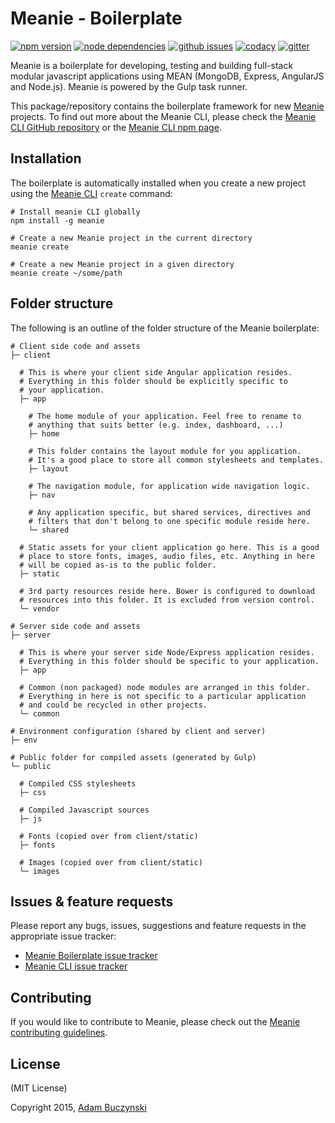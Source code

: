 # Meanie - Boilerplate

[![npm version](https://img.shields.io/npm/v/meanie-boilerplate.svg)](https://www.npmjs.com/package/meanie-boilerplate)
[![node dependencies](https://david-dm.org/meanie/boilerplate.svg)](https://david-dm.org/meanie/boilerplate)
[![github issues](https://img.shields.io/github/issues/meanie/boilerplate.svg)](https://github.com/meanie/boilerplate/issues)
[![codacy](https://img.shields.io/codacy/465dea03af9f4b6e9fc69b21c1d8c961.svg)](https://www.codacy.com/app/meanie/boilerplate)
[![gitter](https://img.shields.io/badge/gitter-join%20chat%20%E2%86%92-brightgreen.svg)](https://gitter.im/meanie/meanie?utm_source=badge&utm_medium=badge&utm_campaign=pr-badge&utm_content=badge)

Meanie is a boilerplate for developing, testing and building full-stack modular javascript applications using MEAN (MongoDB, Express, AngularJS and Node.js). Meanie is powered by the Gulp task runner.

This package/repository contains the boilerplate framework for new [Meanie](https://github.com/meanie/meanie) projects. To find out more about the Meanie CLI, please check the [Meanie CLI GitHub repository](https://github.com/meanie/meanie) or the [Meanie CLI npm page](https://www.npmjs.com/package/meanie).

## Installation
The boilerplate is automatically installed when you create a new project using the [Meanie CLI](https://www.npmjs.com/package/meanie) `create` command:

```shell
# Install meanie CLI globally
npm install -g meanie

# Create a new Meanie project in the current directory
meanie create

# Create a new Meanie project in a given directory
meanie create ~/some/path
```

## Folder structure
The following is an outline of the folder structure of the Meanie boilerplate:

```shell
# Client side code and assets
├─ client

  # This is where your client side Angular application resides.
  # Everything in this folder should be explicitly specific to
  # your application.
  ├─ app

    # The home module of your application. Feel free to rename to
    # anything that suits better (e.g. index, dashboard, ...)
    ├─ home

    # This folder contains the layout module for you application.
    # It's a good place to store all common stylesheets and templates.
    ├─ layout

    # The navigation module, for application wide navigation logic.
    ├─ nav

    # Any application specific, but shared services, directives and
    # filters that don't belong to one specific module reside here.
    └─ shared

  # Static assets for your client application go here. This is a good
  # place to store fonts, images, audio files, etc. Anything in here
  # will be copied as-is to the public folder.
  ├─ static

  # 3rd party resources reside here. Bower is configured to download
  # resources into this folder. It is excluded from version control.
  └─ vendor

# Server side code and assets
├─ server

  # This is where your server side Node/Express application resides.
  # Everything in this folder should be specific to your application.
  ├─ app

  # Common (non packaged) node modules are arranged in this folder.
  # Everything in here is not specific to a particular application
  # and could be recycled in other projects.
  └─ common

# Environment configuration (shared by client and server)
├─ env

# Public folder for compiled assets (generated by Gulp)
└─ public

  # Compiled CSS stylesheets
  ├─ css

  # Compiled Javascript sources
  ├─ js

  # Fonts (copied over from client/static)
  ├─ fonts

  # Images (copied over from client/static)
  └─ images
```

## Issues & feature requests
Please report any bugs, issues, suggestions and feature requests in the appropriate issue tracker:
* [Meanie Boilerplate issue tracker](https://github.com/meanie/boilerplate/issues)
* [Meanie CLI issue tracker](https://github.com/meanie/meanie/issues)

## Contributing
If you would like to contribute to Meanie, please check out the [Meanie contributing guidelines](https://github.com/meanie/meanie/blob/master/CONTRIBUTING.md).

## License
(MIT License)

Copyright 2015, [Adam Buczynski](http://adambuczynski.com)
